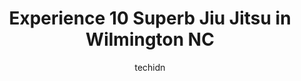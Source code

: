 ---
layout: ampstory
image: https://i0.wp.com/www.depkes.org/wp-content/uploads/2023/06/jiu-jitsu-0-in-wilmington-nc-1685870950.jpeg?resize=640,853
author: techidn
featured: false
description: Discover the impressive array of Jiu Jitsu options in Wilmington NC, where you can find 10 of the largest Jiu Jitsu establishments in the area. From renowned classics to hidden gems, Wilming
title: Experience 10 Superb Jiu Jitsu in Wilmington NC
cover:
   title: Experience 10 Superb Jiu Jitsu in Wilmington NC
   subtitle: Rickpate
   background: https://www.depkes.org/wp-content/uploads/2023/06/jiu-jitsu-0-in-wilmington-nc-1685870950.jpeg

pages: 
 - layout: thirds
   top: <h1>#1 The Jiu Jitsu Institute</h1>
   bottom: "<p>The Jiu Jitsu institute is an amazing place to train.  Gil is an incredibly talented instructor/professor, with an attention to detail that is second to none. He runs a v</p>"
   background: https://www.depkes.org/wp-content/uploads/2023/06/jiu-jitsu-1-in-wilmington-nc-1685870950.jpeg
   backgroundblur: true
 - layout: thirds
   top: <h1>#2 Team JBM - Martial Arts & Fitness</h1>
   bottom: "<p>My daughters attend here (ages 6. & 8).  Instructor Zach and Instructor Ryan are great with the kids.  My daughters enjoy class and have made friends. Since joining last </p>"
   background: https://www.depkes.org/wp-content/uploads/2023/06/jiu-jitsu-2-in-wilmington-nc-1685870950.jpeg
   cta:
      link: https://www.depkes.org/blog/experience-10-superb-jiu-jitsu-in-wilmington-nc/
      text: Experience 10 Superb Jiu Jitsu in Wilmington NC
 - layout: thirds
   top: <h1>#3 Dynamic Martial Arts</h1>
   bottom: "<p>5541 Carolina Beach Rd Unit 100, Wilmington, NC 28412, United States</p>"
   background: https://www.depkes.org/wp-content/uploads/2023/06/jiu-jitsu-3-in-wilmington-nc-1685870951.jpeg
   cta:
      link: https://www.depkes.org/blog/experience-10-superb-jiu-jitsu-in-wilmington-nc/
      text: Experience 10 Superb Jiu Jitsu in Wilmington NC
 - layout: thirds
   top: <h1>#4 Brunsons MMA and fitness</h1>
   bottom: "<p>3500 Oleander Dr, Wilmington, NC 28403, United States</p>"
   background: https://images.unsplash.com/photo-1609083590460-7b8cc0ca65f8?ixlib=rb-4.0.3&ixid=MnwxMjA3fDB8MHxwaG90by1wYWdlfHx8fGVufDB8fHx8&auto=format&fit=crop&w=640&h=853&q=80
   cta:
      link: https://www.depkes.org/blog/experience-10-superb-jiu-jitsu-in-wilmington-nc/
      text: Experience 10 Superb Jiu Jitsu in Wilmington NC
 - layout: thirds
   top: <h1>#5 3rd Street BJJ and Fitness</h1>
   bottom: "<p>3509 Wrightsville Ave, Wilmington, NC 28403, United States</p>"
   background: https://images.unsplash.com/photo-1552083974-186346191183?ixlib=rb-4.0.3&ixid=MnwxMjA3fDB8MHxwaG90by1wYWdlfHx8fGVufDB8fHx8&auto=format&fit=crop&w=640&h=853&q=80
   cta:
      link: https://www.depkes.org/blog/experience-10-superb-jiu-jitsu-in-wilmington-nc/
      text: Experience 10 Superb Jiu Jitsu in Wilmington NC
 - layout: thirds
   top: <h1>#6 SaltyDog Jiu Jitsu</h1>
   bottom: "<p>6500 Windmill Way, Wilmington, NC 28405, United States</p>"
   background: https://images.unsplash.com/photo-1618005182384-a83a8bd57fbe?ixlib=rb-4.0.3&ixid=MnwxMjA3fDB8MHxwaG90by1wYWdlfHx8fGVufDB8fHx8&auto=format&fit=crop&w=640&h=853&q=80
   cta:
      link: https://www.depkes.org/blog/experience-10-superb-jiu-jitsu-in-wilmington-nc/
      text: Experience 10 Superb Jiu Jitsu in Wilmington NC
 - layout: thirds
   top: <h1>#7 Ravensguard BJJ Academy</h1>
   bottom: "<p>2010 N Kerr Ave, Wilmington, NC 28405, United States</p>"
   background: https://images.unsplash.com/photo-1509114397022-ed747cca3f65?ixlib=rb-4.0.3&ixid=MnwxMjA3fDB8MHxwaG90by1wYWdlfHx8fGVufDB8fHx8&auto=format&fit=crop&w=640&h=853&q=80
   cta:
      link: https://www.depkes.org/blog/experience-10-superb-jiu-jitsu-in-wilmington-nc/
      text: Experience 10 Superb Jiu Jitsu in Wilmington NC
 - layout: thirds
   middle: Continue reading...
   background: https://images.unsplash.com/photo-1462556791646-c201b8241a94?ixlib=rb-4.0.3&ixid=MnwxMjA3fDB8MHxwaG90by1wYWdlfHx8fGVufDB8fHx8&auto=format&fit=crop&w=640&h=853&q=80
   cta:
      link: https://www.depkes.org/blog/experience-10-superb-jiu-jitsu-in-wilmington-nc/
      text: Experience 10 Superb Jiu Jitsu in Wilmington NC
      
---